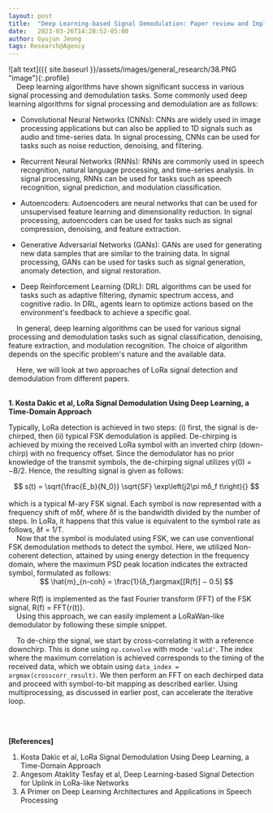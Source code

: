 ```yaml
---
layout: post
title:  "Deep Learning-based Signal Demodulation: Paper review and Implementation"
date:   2023-03-26T14:28:52-05:00
author: Gyujun Jeong
tags: Research@Agency
---
```


![alt text]({{ site.baseurl }}/assets/images/general_research/38.PNG "image"){:.profile}<br>
&nbsp;&nbsp;&nbsp;&nbsp;Deep learning algorithms have shown significant success in various signal processing and demodulation tasks. Some commonly used deep learning algorithms for signal processing and demodulation are as follows:

- Convolutional Neural Networks (CNNs): CNNs are widely used in image processing applications but can also be applied to 1D signals such as audio and time-series data. In signal processing, CNNs can be used for tasks such as noise reduction, denoising, and filtering.

- Recurrent Neural Networks (RNNs): RNNs are commonly used in speech recognition, natural language processing, and time-series analysis. In signal processing, RNNs can be used for tasks such as speech recognition, signal prediction, and modulation classification.

- Autoencoders: Autoencoders are neural networks that can be used for unsupervised feature learning and dimensionality reduction. In signal processing, autoencoders can be used for tasks such as signal compression, denoising, and feature extraction.

- Generative Adversarial Networks (GANs): GANs are used for generating new data samples that are similar to the training data. In signal processing, GANs can be used for tasks such as signal generation, anomaly detection, and signal restoration.

- Deep Reinforcement Learning (DRL): DRL algorithms can be used for tasks such as adaptive filtering, dynamic spectrum access, and cognitive radio. In DRL, agents learn to optimize actions based on the environment's feedback to achieve a specific goal.

&nbsp;&nbsp;&nbsp;&nbsp;In general, deep learning algorithms can be used for various signal processing and demodulation tasks such as signal classification, denoising, feature extraction, and modulation recognition. The choice of algorithm depends on the specific problem's nature and the available data.

&nbsp;&nbsp;&nbsp;&nbsp;Here, we will look at two approaches of LoRa signal detection and demodulation from different papers.<br>
<br>

<b>1. Kosta Dakic et al, LoRa Signal Demodulation Using Deep Learning, a Time-Domain Approach</b><br>









Typically, LoRa detection is achieved in two steps: (i) first, the signal is de-chirped, then (ii) typical FSK demodulation is applied. De-chirping is achieved by mixing the received LoRa symbol with an inverted chirp (down-chirp) with no frequency offset. Since the demodulator has no prior knowledge of the transmit symbols, the de-chirping signal utilizes γ(0) = −B/2. Hence, the resulting signal is given as follows:<br>
<center>$$
s(t) = \sqrt{\frac{E_b}{N_0}} \sqrt{SF} \exp\left(j2\pi mδ_f t\right){}
$$
</center>
<br>
which is a typical M-ary FSK signal. Each symbol is now represented with a frequency shift of mδf, where δf is the bandwidth divided by the number of steps. In LoRa, it happens that this value is equivalent to the symbol rate as follows, δf = 1/T.<br>
&nbsp;&nbsp;&nbsp;&nbsp;Now that the symbol is modulated using FSK, we can use conventional FSK demodulation methods to detect the symbol. Here, we utilized Non-coherent detection, attained by using energy detection in the frequency domain, where the maximum PSD peak location indicates the extracted symbol, formulated as follows:<br>
<center>$$
\hat{m}_{n-coh} = \frac{1}{δ_f}argmax[[R(f)] − 0.5]
$$
</center>
<br>
where R(f) is implemented as the fast Fourier transform (FFT) of the FSK signal, R(f) = FFT{r(t)}.
<br>
&nbsp;&nbsp;&nbsp;&nbsp;Using this approach, we can easily implement a LoRaWan-like demodulator by following these simple  snippet.<br>
<script src="https://gist.github.com/gyulab/5f53d28e4dc56e6195da004598742dbe.js"></script>

&nbsp;&nbsp;&nbsp;&nbsp;To de-chirp the signal, we start by cross-correlating it with a reference downchirp. This is done using <code>np.convolve</code> with mode <code>'valid'</code>. The index where the maximum correlation is achieved corresponds to the timing of the received data, which we obtain using <code>data_index = argmax(crosscorr_result)</code>. We then perform an FFT on each dechirped data and proceed with symbol-to-bit mapping as described earlier. Using multiprocessing, as discussed in earlier post, can accelerate the iterative loop.



<br><br>

<b>[References]</b>
1. Kosta Dakic et al, LoRa Signal Demodulation Using Deep Learning, a Time-Domain Approach
2. Angesom Ataklity Tesfay et al, Deep Learning-based Signal Detection for Uplink in LoRa-like Networks
3. A Primer on Deep Learning Architectures and Applications in Speech Processing

